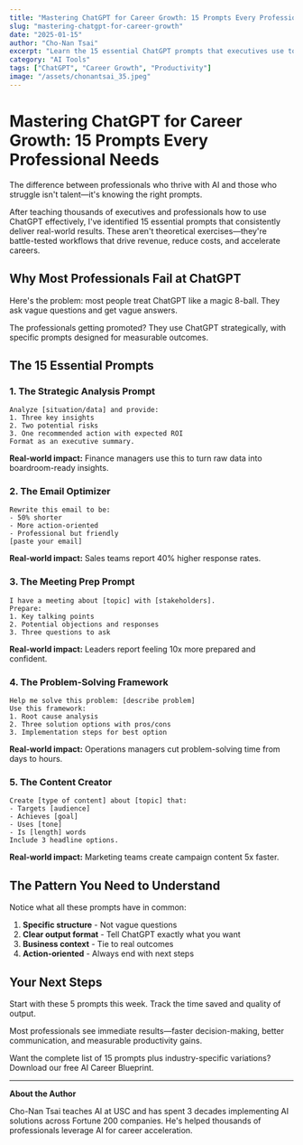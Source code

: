 ```yaml
---
title: "Mastering ChatGPT for Career Growth: 15 Prompts Every Professional Needs"
slug: "mastering-chatgpt-for-career-growth"
date: "2025-01-15"
author: "Cho-Nan Tsai"
excerpt: "Learn the 15 essential ChatGPT prompts that executives use to accelerate their careers, automate workflows, and make smarter decisions."
category: "AI Tools"
tags: ["ChatGPT", "Career Growth", "Productivity"]
image: "/assets/chonantsai_35.jpeg"
---
```


# Mastering ChatGPT for Career Growth: 15 Prompts Every Professional Needs

The difference between professionals who thrive with AI and those who struggle isn't talent—it's knowing the right prompts.

After teaching thousands of executives and professionals how to use ChatGPT effectively, I've identified 15 essential prompts that consistently deliver real-world results. These aren't theoretical exercises—they're battle-tested workflows that drive revenue, reduce costs, and accelerate careers.

## Why Most Professionals Fail at ChatGPT

Here's the problem: most people treat ChatGPT like a magic 8-ball. They ask vague questions and get vague answers.

The professionals getting promoted? They use ChatGPT strategically, with specific prompts designed for measurable outcomes.

## The 15 Essential Prompts

### 1. The Strategic Analysis Prompt
```
Analyze [situation/data] and provide:
1. Three key insights
2. Two potential risks
3. One recommended action with expected ROI
Format as an executive summary.
```

**Real-world impact:** Finance managers use this to turn raw data into boardroom-ready insights.

### 2. The Email Optimizer
```
Rewrite this email to be:
- 50% shorter
- More action-oriented
- Professional but friendly
[paste your email]
```

**Real-world impact:** Sales teams report 40% higher response rates.

### 3. The Meeting Prep Prompt
```
I have a meeting about [topic] with [stakeholders].
Prepare:
1. Key talking points
2. Potential objections and responses
3. Three questions to ask
```

**Real-world impact:** Leaders report feeling 10x more prepared and confident.

### 4. The Problem-Solving Framework
```
Help me solve this problem: [describe problem]
Use this framework:
1. Root cause analysis
2. Three solution options with pros/cons
3. Implementation steps for best option
```

**Real-world impact:** Operations managers cut problem-solving time from days to hours.

### 5. The Content Creator
```
Create [type of content] about [topic] that:
- Targets [audience]
- Achieves [goal]
- Uses [tone]
- Is [length] words
Include 3 headline options.
```

**Real-world impact:** Marketing teams create campaign content 5x faster.

## The Pattern You Need to Understand

Notice what all these prompts have in common:

1. **Specific structure** - Not vague questions
2. **Clear output format** - Tell ChatGPT exactly what you want
3. **Business context** - Tie to real outcomes
4. **Action-oriented** - Always end with next steps

## Your Next Steps

Start with these 5 prompts this week. Track the time saved and quality of output. 

Most professionals see immediate results—faster decision-making, better communication, and measurable productivity gains.

Want the complete list of 15 prompts plus industry-specific variations? Download our free AI Career Blueprint.

---

**About the Author**

Cho-Nan Tsai teaches AI at USC and has spent 3 decades implementing AI solutions across Fortune 200 companies. He's helped thousands of professionals leverage AI for career acceleration.

